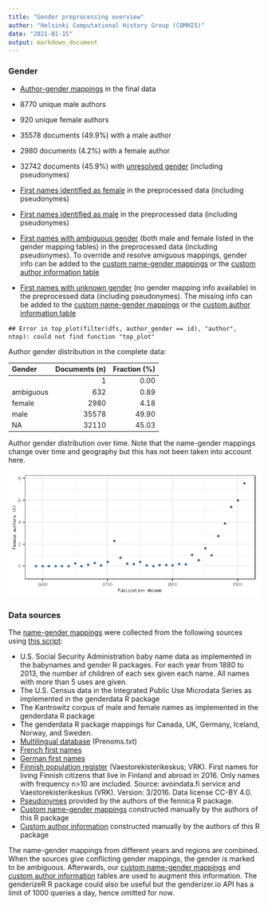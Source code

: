 ```yaml
---
title: "Gender preprocessing overview"
author: "Helsinki Computational History Group (COMHIS)"
date: "2021-01-15"
output: markdown_document
---
```


### Gender

 * [Author-gender mappings](output.tables/author_accepted.csv) in the final data

 * 8770 unique male authors
 
 * 920 unique female authors
 
 * 35578 documents (49.9%) with a male author
 
 * 2980 documents (4.2%) with a female author
 
 * 32742 documents (45.9%) with [unresolved gender](output.tables/author_gender_discarded.csv) (including pseudonymes)

 * [First names identified as female](output.tables/gender_female.csv) in the preprocessed data (including pseudonymes)

 * [First names identified as male](output.tables/gender_male.csv) in the preprocessed data (including pseudonymes)

 * [First names with ambiguous
   gender](output.tables/gender_ambiguous.csv) (both male and female
   listed in the gender mapping tables) in the preprocessed data
   (including pseudonymes). To override and resolve amiguous mappings,
   gender info can be added to the [custom name-gender
   mappings](https://github.com/COMHIS/fennica/blob/master/inst/extdata/names/firstnames/custom_gender.csv)
   or the [custom author information
   table](https://github.com/COMHIS/fennica/blob/master/inst/extdata/author_info.csv)

 * [First names with unknown gender](output.tables/gender_unknown.csv)
   (no gender mapping info available) in the preprocessed data
   (including pseudonymes). The missing info can be added to the
   [custom name-gender
   mappings](https://github.com/COMHIS/fennica/blob/master/inst/extdata/names/firstnames/custom_gender.csv)
   or the [custom author information
   table](https://github.com/COMHIS/fennica/blob/master/inst/extdata/author_info.csv)


```
## Error in top_plot(filter(dfs, author_gender == id), "author", ntop): could not find function "top_plot"
```


Author gender distribution in the complete data:


|Gender    | Documents (n)| Fraction (%)|
|:---------|-------------:|------------:|
|          |             1|         0.00|
|ambiguous |           632|         0.89|
|female    |          2980|         4.18|
|male      |         35578|        49.90|
|NA        |         32110|        45.03|

Author gender distribution over time. Note that the name-gender mappings change over time and geography but this has not been taken into account here.


![plot of chunk summarygendertime](figure/summarygendertime-1.png)



### Data sources

The [name-gender mappings](https://github.com/COMHIS/fennica/blob/master/inst/extdata/gendermap.csv) were collected from the following sources using [this script](https://github.com/COMHIS/fennica/blob/master/inst/extdata/data.gender.R):

  * U.S. Social Security Administration baby name data as implemented in the babynames and gender R packages. For each year from 1880 to 2013, the number of children of each sex given each name. All names with more than 5 uses are given.  
  * The U.S. Census data in the Integrated Public Use Microdata Series as implemented in the genderdata R package  
  * The Kantrowitz corpus of male and female names as implemented in the genderdata R package 
  * The genderdata R package mappings for Canada, UK, Germany, Iceland, Norway, and Sweden. 
 * [Multilingual database](http://www.lexique.org/public/prenoms.php) (Prenoms.txt) 
 * [French first names](http://www.excel-downloads.com/forum/86934-liste-des-prenoms.htmlhttp://http://www.excel-downloads.com/forum/86934-liste-des-prenoms.html)
 * [German first names](http://www.albertmartin.de/vornamen/)
 * [Finnish population register](https://www.avoindata.fi/data/fi/dataset/none) (Vaestorekisterikeskus; VRK). First names for living Finnish citizens that live in Finland and abroad in 2016. Only names with frequency n>10 are included. Source: avoindata.fi service and Vaestorekisterikeskus (VRK). Version: 3/2016. Data license CC-BY 4.0.
 * [Pseudonymes](https://github.com/COMHIS/fennica/blob/master/inst/extdata/names/pseudonymes/custom_pseudonymes.csv) provided by the authors of the fennica R package.
 * [Custom name-gender mappings](https://github.com/COMHIS/fennica/blob/master/inst/extdata/names/firstnames/custom_gender.csv) constructed manually by the authors of this R package
 * [Custom author information](https://github.com/COMHIS/fennica/blob/master/inst/extdata/author_info.csv) constructed manually by the authors of this R package 


The name-gender mappings from different years and regions are
combined. When the sources give conflicting gender mappings, the
gender is marked to be ambiguous.  Afterwards, our [custom name-gender
mappings](https://github.com/COMHIS/fennica/blob/master/inst/extdata/names/firstnames/custom_gender.csv)
and [custom author
information](https://github.com/COMHIS/fennica/blob/master/inst/extdata/author_info.csv)
tables are used to augment this information. The genderizeR R package
could also be useful but the genderizer.io API has a limit of 1000
queries a day, hence omitted for now.



